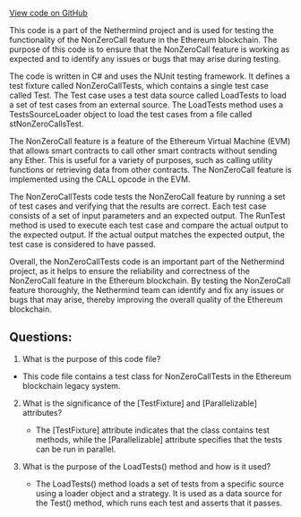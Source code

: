 [View code on GitHub](https://github.com/NethermindEth/nethermind/src/Nethermind/Ethereum.Blockchain.Legacy.Test/NonZeroCallTests.cs)

This code is a part of the Nethermind project and is used for testing the functionality of the NonZeroCall feature in the Ethereum blockchain. The purpose of this code is to ensure that the NonZeroCall feature is working as expected and to identify any issues or bugs that may arise during testing.

The code is written in C# and uses the NUnit testing framework. It defines a test fixture called NonZeroCallTests, which contains a single test case called Test. The Test case uses a test data source called LoadTests to load a set of test cases from an external source. The LoadTests method uses a TestsSourceLoader object to load the test cases from a file called stNonZeroCallsTest.

The NonZeroCall feature is a feature of the Ethereum Virtual Machine (EVM) that allows smart contracts to call other smart contracts without sending any Ether. This is useful for a variety of purposes, such as calling utility functions or retrieving data from other contracts. The NonZeroCall feature is implemented using the CALL opcode in the EVM.

The NonZeroCallTests code tests the NonZeroCall feature by running a set of test cases and verifying that the results are correct. Each test case consists of a set of input parameters and an expected output. The RunTest method is used to execute each test case and compare the actual output to the expected output. If the actual output matches the expected output, the test case is considered to have passed.

Overall, the NonZeroCallTests code is an important part of the Nethermind project, as it helps to ensure the reliability and correctness of the NonZeroCall feature in the Ethereum blockchain. By testing the NonZeroCall feature thoroughly, the Nethermind team can identify and fix any issues or bugs that may arise, thereby improving the overall quality of the Ethereum blockchain.
## Questions: 
 1. What is the purpose of this code file?
   - This code file contains a test class for NonZeroCallTests in the Ethereum blockchain legacy system.

2. What is the significance of the [TestFixture] and [Parallelizable] attributes?
   - The [TestFixture] attribute indicates that the class contains test methods, while the [Parallelizable] attribute specifies that the tests can be run in parallel.

3. What is the purpose of the LoadTests() method and how is it used?
   - The LoadTests() method loads a set of tests from a specific source using a loader object and a strategy. It is used as a data source for the Test() method, which runs each test and asserts that it passes.
